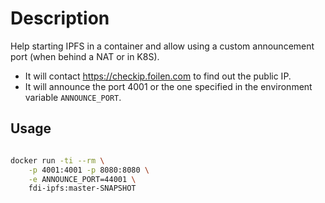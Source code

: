 # Description

Help starting IPFS in a container and allow using a custom announcement port (when behind a NAT or in K8S).

- It will contact https://checkip.foilen.com to find out the public IP.
- It will announce the port 4001 or the one specified in the environment variable `ANNOUNCE_PORT`.

## Usage

```bash

docker run -ti --rm \
    -p 4001:4001 -p 8080:8080 \
    -e ANNOUNCE_PORT=44001 \
    fdi-ipfs:master-SNAPSHOT

```
